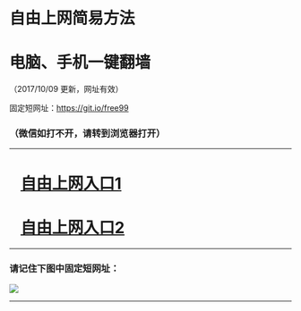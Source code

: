 ﻿# 自由上网简易方法

# 电脑、手机一键翻墙

（2017/10/09 更新，网址有效）

固定短网址：https://git.io/free99

### （微信如打不开，请转到浏览器打开）


***





# &nbsp;&nbsp; <a href="http://ft2365529600.fwq-tz-1001.info/fwqtz01.html?t=100900110997 " target="_blank">自由上网入口1</a>
# &nbsp;&nbsp; <a href="http://ft2495015854.fwq-tz-1002.info/fwqtz02.html?t=100900124602 " target="_blank">自由上网入口2</a>
***

### 请记住下图中固定短网址：

<img src="https://s3-us-west-2.amazonaws.com/fwq-1001/yjfq-20170905okok.png" /> 


***

